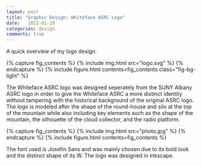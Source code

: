 ```yaml
---
layout: post
title: "Graphic Design: Whiteface ASRC Logo"
date:   2022-01-20
categories: design
comments: true
---
```

A quick overview of my logo design.

{% capture fig_contents %}
    {% include img.html src="logo.svg" %}
{% endcapture %}
{%
    include figure.html
    contents=fig_contents
    class="fig-bg-light"
%}

The Whiteface ASRC logo was designed seperately from the SUNY Albany ASRC logo in order to give the Whiteface ASRC a more distinct identity without tampering with the historical background of the original ASRC logo. The logo is modeled after the shape of the round-house and silo at the top of the mountain while also including key elements such as the shape of the mountain, the silhouette of the cloud collector, and the radio platform.

{% capture fig_contents %}
    {% include img.html src="photo.jpg" %}
{% endcapture %}
{%
    include figure.html
    contents=fig_contents
%}

The font used is Josefin Sans and was mainly chosen due to its bold look and the distinct shape of its W. The logo was designed in Inkscape.